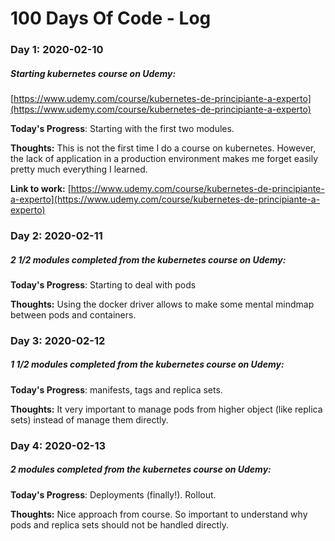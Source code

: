 # 100 Days Of Code - Log

### Day 1: 2020-02-10
##### Starting kubernetes course on Udemy:

[https://www.udemy.com/course/kubernetes-de-principiante-a-experto](https://www.udemy.com/course/kubernetes-de-principiante-a-experto)

**Today's Progress**: Starting with the first two modules.

**Thoughts:** This is not the first time I do a course on kubernetes. However, the lack of application in a production environment makes me forget easily pretty much everything I learned.

**Link to work:** [https://www.udemy.com/course/kubernetes-de-principiante-a-experto](https://www.udemy.com/course/kubernetes-de-principiante-a-experto)

### Day 2: 2020-02-11
##### 2 1/2 modules completed from the kubernetes course on Udemy:

**Today's Progress**: Starting to deal with pods

**Thoughts:** Using the docker driver allows to make some mental mindmap between pods and containers.


### Day 3: 2020-02-12
##### 1 1/2 modules completed from the kubernetes course on Udemy:

**Today's Progress**: manifests, tags and replica sets.

**Thoughts:** It very important to manage pods from higher object (like replica sets) instead of manage them directly.


### Day 4: 2020-02-13
##### 2 modules completed from the kubernetes course on Udemy:

**Today's Progress**: Deployments (finally!). Rollout.

**Thoughts:** Nice approach from course. So important to understand why pods and replica sets should not be handled directly.


